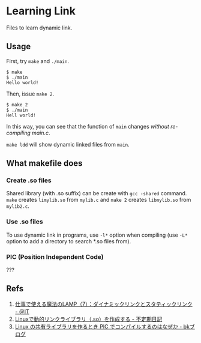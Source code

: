Learning Link
=============

Files to learn dynamic link.


Usage
-----

First, try `make` and `./main`.

    $ make
    $ ./main
    Hello world!

Then, issue `make 2`.

    $ make 2
    $ ./main
    Hell world!

In this way, you can see that the function of `main` changes *without
re-compiling main.c*.

`make ldd` will show dynamic linked files from `main`.


What makefile does
------------------

### Create .so files

Shared library (with .so suffix) can be create with `gcc -shared` command.
`make` creates `limylib.so` from `mylib.c` and `make 2` creates `libmylib.so`
from `mylib2.c`.

### Use .so files

To use dynamic link in programs, use `-l*` option when compiling (use `-L*`
option to add a directory to search *.so files from).

### PIC (Position Independent Code)

???


Refs
----

1. [仕事で使える魔法のLAMP（7）：ダイナミックリンクとスタティックリンク - ＠IT](http://www.atmarkit.co.jp/ait/articles/1105/27/news111.html)
1. [Linuxで動的リンクライブラリ（.so）を作成する - 不定期日記](http://blog.livedoor.jp/ha_yshr/archives/51793675.html)
1. [Linux の共有ライブラリを作るとき PIC でコンパイルするのはなぜか - bkブログ](http://0xcc.net/blog/archives/000107.html)
